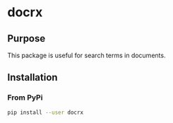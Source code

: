 docrx
======================

Purpose
-------

This package is useful for search terms in documents.

Installation
------------

### From PyPi

```bash
pip install --user docrx
```
